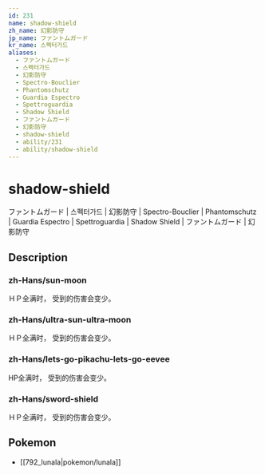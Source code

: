 ```yaml
---
id: 231
name: shadow-shield
zh_name: 幻影防守
jp_name: ファントムガード
kr_name: 스펙터가드
aliases:
  - ファントムガード
  - 스펙터가드
  - 幻影防守
  - Spectro-Bouclier
  - Phantomschutz
  - Guardia Espectro
  - Spettroguardia
  - Shadow Shield
  - ファントムガード
  - 幻影防守
  - shadow-shield
  - ability/231
  - ability/shadow-shield
---
```

# shadow-shield

ファントムガード | 스펙터가드 | 幻影防守 | Spectro-Bouclier | Phantomschutz | Guardia Espectro | Spettroguardia | Shadow Shield | ファントムガード | 幻影防守

## Description

### zh-Hans/sun-moon

ＨＰ全满时，
受到的伤害会变少。

### zh-Hans/ultra-sun-ultra-moon

ＨＰ全满时，
受到的伤害会变少。

### zh-Hans/lets-go-pikachu-lets-go-eevee

HP全满时，
受到的伤害会变少。

### zh-Hans/sword-shield

ＨＰ全满时，
受到的伤害会变少。

## Pokemon

- [[792_lunala|pokemon/lunala]]

